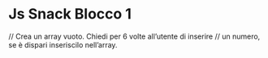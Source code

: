 Js Snack Blocco 1
===
// Crea un array vuoto. Chiedi per 6 volte all’utente di inserire
// un numero, se è dispari inseriscilo nell’array.

